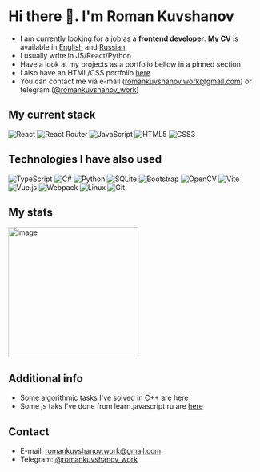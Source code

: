 # Hi there 👋. I'm Roman Kuvshanov

- I am currently looking for a job as a **frontend developer**. **My CV** is available in [English](https://raw.githubusercontent.com/romankuvshanov/romankuvshanov/main/English%20Kuvshanov%20Roman%20Frontend%20CV.pdf) and [Russian](https://raw.githubusercontent.com/romankuvshanov/romankuvshanov/main/Russian%20Kuvshanov%20Roman%20Frontend%20CV.pdf)
- I usually write in JS/React/Python
- Have a look at my projects as a portfolio bellow in a pinned section
- I also have an HTML/CSS portfolio [here](https://kuvshanov.me/articles/HTML_CSS_coder/files/portfolio/portfolio.html)
- You can contact me via e-mail (romankuvshanov.work@gmail.com) or telegram ([@romankuvshanov_work](https://t.me/romankuvshanov_work))

## My current stack
![React](https://img.shields.io/badge/react-%2320232a.svg?style=for-the-badge&logo=react&logoColor=%2361DAFB)
![React Router](https://img.shields.io/badge/React_Router-CA4245?style=for-the-badge&logo=react-router&logoColor=white)
![JavaScript](https://img.shields.io/badge/javascript-%23323330.svg?style=for-the-badge&logo=javascript&logoColor=%23F7DF1E)
![HTML5](https://img.shields.io/badge/html5-%23E34F26.svg?style=for-the-badge&logo=html5&logoColor=white)
![CSS3](https://img.shields.io/badge/css3-%231572B6.svg?style=for-the-badge&logo=css3&logoColor=white)

## Technologies I have also used
![TypeScript](https://img.shields.io/badge/typescript-%23007ACC.svg?style=for-the-badge&logo=typescript&logoColor=white)
![C#](https://img.shields.io/badge/c%23-%23239120.svg?style=for-the-badge&logo=c-sharp&logoColor=white)
![Python](https://img.shields.io/badge/python-3670A0?style=for-the-badge&logo=python&logoColor=ffdd54)
![SQLite](https://img.shields.io/badge/sqlite-%2307405e.svg?style=for-the-badge&logo=sqlite&logoColor=white)
![Bootstrap](https://img.shields.io/badge/bootstrap-%23563D7C.svg?style=for-the-badge&logo=bootstrap&logoColor=white)
![OpenCV](https://img.shields.io/badge/opencv-%23white.svg?style=for-the-badge&logo=opencv&logoColor=white)
![Vite](https://img.shields.io/badge/vite-%23646CFF.svg?style=for-the-badge&logo=vite&logoColor=white)
![Vue.js](https://img.shields.io/badge/vuejs-%2335495e.svg?style=for-the-badge&logo=vuedotjs&logoColor=%234FC08D)
![Webpack](https://img.shields.io/badge/webpack-%238DD6F9.svg?style=for-the-badge&logo=webpack&logoColor=black)
![Linux](https://img.shields.io/badge/Linux-FCC624?style=for-the-badge&logo=linux&logoColor=black)
![Git](https://img.shields.io/badge/git-%23F05033.svg?style=for-the-badge&logo=git&logoColor=white)

## My stats

<img width="260" alt="image" src="https://user-images.githubusercontent.com/83648973/211587054-62c8b8c1-08c8-41b4-bbc5-9d1084fcadf2.png">

## Additional info
- Some algorithmic tasks I've solved in C++ are [here](https://acmp.ru/index.asp?main=user&id=230329)
- Some js taks I've done from learn.javascript.ru are [here](https://plnkr.co/users/romankuvshanov/plunks)

## Contact
- E-mail: romankuvshanov.work@gmail.com
- Telegram: [@romankuvshanov_work](https://t.me/romankuvshanov_work)
